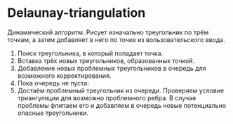 # Delaunay-triangulation

Динамический алгоритм. Рисует изначально треугольник по трём точкам, а затем добавляет в него по точке из вользовательского ввода.

1. Поиск треугольника, в который попадает точка.
2. Вставка трёх новых треугольников, образованных точкой.
3. Добавление новых проблемных треугольников в очередь для возможного корректирования.
4. Пока очередь не пуста:
4. Достаём проблемный треугольник из очереди. Проверяем условие триангуляции для возможно проблемного ребра. В случае проблемы флипаем его и добавляем в очередь новые потенциально опасные треугольники.
